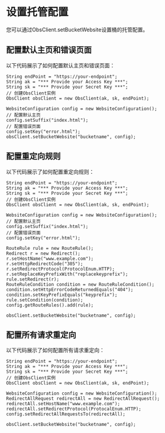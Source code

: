 # 设置托管配置<a name="obs_21_1603"></a>

您可以通过ObsClient.setBucketWebsite设置桶的托管配置。

## 配置默认主页和错误页面<a name="section588794417493"></a>

以下代码展示了如何配置默认主页和错误页面：

```
String endPoint = "https://your-endpoint";
String ak = "*** Provide your Access Key ***";
String sk = "*** Provide your Secret Key ***";
// 创建ObsClient实例
ObsClient obsClient = new ObsClient(ak, sk, endPoint);

WebsiteConfiguration config = new WebsiteConfiguration();
// 配置默认主页
config.setSuffix("index.html");
// 配置错误页面
config.setKey("error.html");
obsClient.setBucketWebsite("bucketname", config);
```

## 配置重定向规则<a name="section5890244114917"></a>

以下代码展示了如何配置重定向规则：

```
String endPoint = "https://your-endpoint";
String ak = "*** Provide your Access Key ***";
String sk = "*** Provide your Secret Key ***";
// 创建ObsClient实例
ObsClient obsClient = new ObsClient(ak, sk, endPoint);

WebsiteConfiguration config = new WebsiteConfiguration();
// 配置默认主页
config.setSuffix("index.html");
// 配置错误页面
config.setKey("error.html");

RouteRule rule = new RouteRule();
Redirect r = new Redirect();
r.setHostName("www.example.com");
r.setHttpRedirectCode("305");
r.setRedirectProtocol(ProtocolEnum.HTTP);
r.setReplaceKeyPrefixWith("replacekeyprefix");
rule.setRedirect(r);
RouteRuleCondition condition = new RouteRuleCondition();
condition.setHttpErrorCodeReturnedEquals("404");
condition.setKeyPrefixEquals("keyprefix");
rule.setCondition(condition);
config.getRouteRules().add(rule);

obsClient.setBucketWebsite("bucketname", config);
```

## 配置所有请求重定向<a name="section13888144414494"></a>

以下代码展示了如何配置所有请求重定向：

```
String endPoint = "https://your-endpoint";
String ak = "*** Provide your Access Key ***";
String sk = "*** Provide your Secret Key ***";
// 创建ObsClient实例
ObsClient obsClient = new ObsClient(ak, sk, endPoint);

WebsiteConfiguration config = new WebsiteConfiguration();
RedirectAllRequest redirectAll = new RedirectAllRequest();
redirectAll.setHostName("www.example.com");
redirectAll.setRedirectProtocol(ProtocalEnum.HTTP);
config.setRedirectAllRequestsTo(redirectAll);

obsClient.setBucketWebsite("bucketname", config);
```

